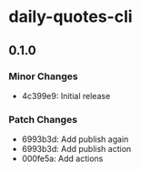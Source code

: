 # daily-quotes-cli

## 0.1.0

### Minor Changes

- 4c399e9: Initial release

### Patch Changes

- 6993b3d: Add publish again
- 6993b3d: Add publish action
- 000fe5a: Add actions
